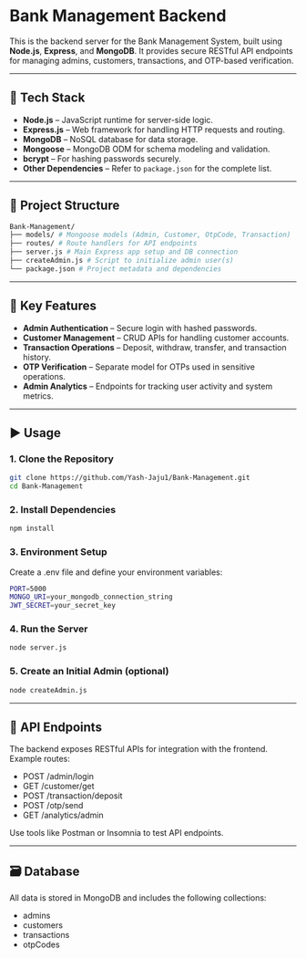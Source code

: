 # Bank Management Backend

This is the backend server for the Bank Management System, built using **Node.js**, **Express**, and **MongoDB**. It provides secure RESTful API endpoints for managing admins, customers, transactions, and OTP-based verification.

---

## 🔧 Tech Stack

- **Node.js** – JavaScript runtime for server-side logic.
- **Express.js** – Web framework for handling HTTP requests and routing.
- **MongoDB** – NoSQL database for data storage.
- **Mongoose** – MongoDB ODM for schema modeling and validation.
- **bcrypt** – For hashing passwords securely.
- **Other Dependencies** – Refer to `package.json` for the complete list.

---

## 📁 Project Structure
```bash
Bank-Management/
├── models/ # Mongoose models (Admin, Customer, OtpCode, Transaction)
├── routes/ # Route handlers for API endpoints
├── server.js # Main Express app setup and DB connection
├── createAdmin.js # Script to initialize admin user(s)
└── package.json # Project metadata and dependencies
```

---

## 🔐 Key Features

- **Admin Authentication** – Secure login with hashed passwords.
- **Customer Management** – CRUD APIs for handling customer accounts.
- **Transaction Operations** – Deposit, withdraw, transfer, and transaction history.
- **OTP Verification** – Separate model for OTPs used in sensitive operations.
- **Admin Analytics** – Endpoints for tracking user activity and system metrics.

---

## ▶️ Usage

### 1. Clone the Repository
```bash
git clone https://github.com/Yash-Jaju1/Bank-Management.git
cd Bank-Management
```
### 2. Install Dependencies
```bash
npm install
```

### 3. Environment Setup
Create a .env file and define your environment variables:
```bash
PORT=5000
MONGO_URI=your_mongodb_connection_string
JWT_SECRET=your_secret_key
```
### 4. Run the Server
```bash
node server.js
```
### 5. Create an Initial Admin (optional)
```bash
node createAdmin.js
```

---

## 📡 API Endpoints
The backend exposes RESTful APIs for integration with the frontend. Example routes:

- POST /admin/login
- GET /customer/get
- POST /transaction/deposit
- POST /otp/send
- GET /analytics/admin

Use tools like Postman or Insomnia to test API endpoints.

---

## 🗃️ Database
All data is stored in MongoDB and includes the following collections:

- admins
- customers
- transactions
- otpCodes
